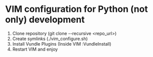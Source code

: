 # VIM configuration for Python (not only) development

1. Clone repository (git clone --recursive <repo_url>)
2. Create symlinks (./vim_configure.sh)
3. Install Vundle Plugins (Inside VIM :VundleInstall)
4. Restart VIM and enjoy




